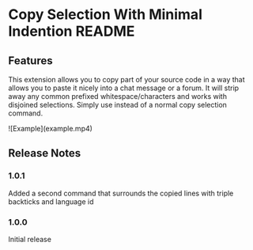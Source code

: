 # Copy Selection With Minimal Indention README

## Features

This extension allows you to copy part of your source code in a way that allows you to paste it nicely into a chat message or a forum. It will strip away any common prefixed whitespace/characters and works with disjoined selections. Simply use instead of a normal copy selection command.

\!\[Example\]\(example.mp4\)

## Release Notes

### 1.0.1

Added a second command that surrounds the copied lines with triple backticks and language id

### 1.0.0

Initial release
